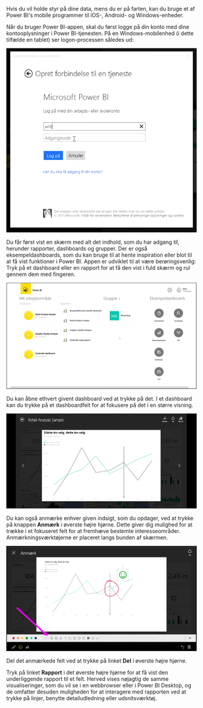 Hvis du vil holde styr på dine data, mens du er på farten, kan du bruge et af Power BI's mobile programmer til iOS-, Android- og Windows-enheder.

Når du bruger Power BI-appen, skal du først logge på din konto med dine kontooplysninger i Power BI-tjenesten. På en Windows-mobilenhed (i dette tilfælde en tablet) ser logon-processen således ud:

![](media/4-4a-power-bi-mobile/4-4a_1.png)

Du får først vist en skærm med alt det indhold, som du har adgang til, herunder rapporter, dashboards og grupper. Der er også eksempeldashboards, som du kan bruge til at hente inspiration eller blot til at få vist funktioner i Power BI. Appen er udviklet til at være berøringsvenlig: Tryk på et dashboard eller en rapport for at få den vist i fuld skærm og rul gennem dem med fingeren.

![](media/4-4a-power-bi-mobile/4-4a_1a.png)

Du kan åbne ethvert givent dashboard ved at trykke på det. I et dashboard kan du trykke på et dashboardfelt for at fokusere på det i en større visning.

![](media/4-4a-power-bi-mobile/4-4a_2.png)

Du kan også anmærke enhver given indsigt, som du opdager, ved at trykke på knappen **Anmærk** i øverste højre hjørne. Dette giver dig mulighed for at trække i et fokuseret felt for at fremhæve bestemte interesseområder. Anmærkningsværktøjerne er placeret langs bunden af skærmen.

![](media/4-4a-power-bi-mobile/4-4a_3.png)

Del det anmærkede felt ved at trykke på linket **Del** i øverste højre hjørne.

Tryk på linket **Rapport** i det øverste højre hjørne for at få vist den underliggende rapport til et felt. Herved vises nøjagtig de samme visualiseringer, som du vil se i en webbrowser eller i Power BI Desktop, og de omfatter desuden muligheden for at interagere med rapporten ved at trykke på linjer, benytte detailudledning eller udsnitsværktøj.

